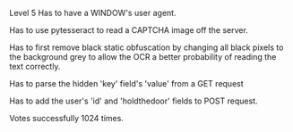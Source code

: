 Level 5
Has to have a WINDOW's user agent.

Has to use pytesseract to read a CAPTCHA image off the server.

Has to first remove black static obfuscation by changing all black pixels to the background grey to allow the OCR a better probability of reading the text correctly.

Has to parse the hidden 'key' field's 'value' from a GET request

Has to add the user's 'id' and 'holdthedoor' fields to POST request.

Votes successfully 1024 times.